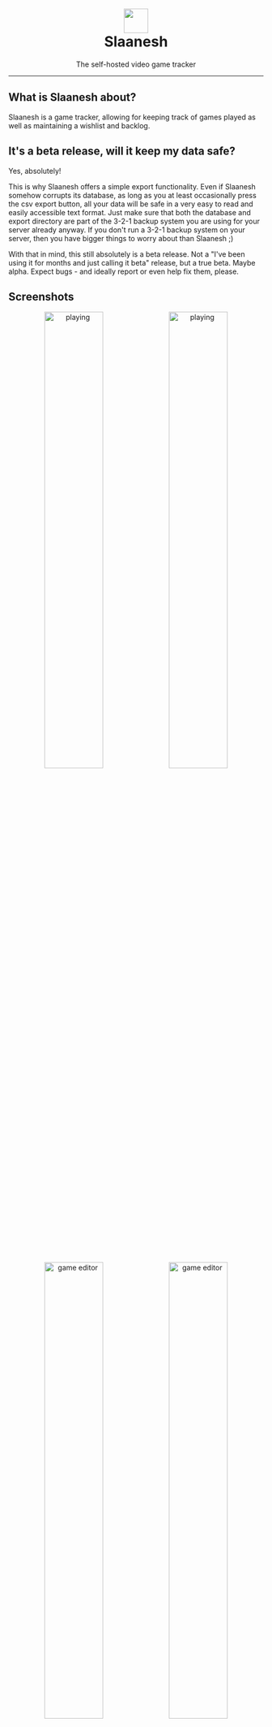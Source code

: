 <h1 align="center">
  <img src="/assets/Slaanesh.png" width="auto" height="48"/>
  <br>
  Slaanesh</h1>
<p align="center">The self-hosted video game tracker</p>

---

## What is Slaanesh about?
Slaanesh is a game tracker, allowing for keeping track of games played as well as maintaining a wishlist and backlog.

## It's a beta release, will it keep my data safe?
Yes, absolutely!

This is why Slaanesh offers a simple export functionality. Even if Slaanesh somehow corrupts its database, as long as you at least occasionally press the csv export button, all your data will be safe in a very easy to read and easily accessible text format. Just make sure that both the database and export directory are part of the 3-2-1 backup system you are using for your server already anyway. If you don't run a 3-2-1 backup system on your server, then you have bigger things to worry about than Slaanesh ;)

With that in mind, this still absolutely is a beta release. Not a "I've been using it for months and just calling it beta" release, but a true beta. Maybe alpha. Expect bugs - and ideally report or even help fix them, please.

## Screenshots
<p align="center">
  <img src="/images/light_cards.png" alt="playing" width="48%"/>
  <img src="/images/dark_cards.png" alt="playing" width="48%"/>
  <img src="/images/dark_game_editor.png" alt="game editor" width="48%"/>
  <img src="/images/light_game_editor.png" alt="game editor" width="48%"/>
  <img src="/images/light_table.png" alt="played" width="48%"/>
  <img src="/images/dark_table.png" alt="played" width="48%"/>
  <img src="/images/dark_add_game.png" alt="add game" width="48%"/>
  <img src="/images/light_settings.png" alt="settings" width="48%"/>
  <img src="/images/light_overview.png" alt="overview" width="48%"/>
  <img src="/images/dark_overview.png" alt="overview" width="48%"/>
</p>

## Setup and installation
### IGDB API token
Slaanesh uses the IGDB API for all game data. For Slaanesh to work, you need to be able to acces the IGDB API. This is how you can register: https://api-docs.igdb.com/#account-creation.
You then need to save your client id and client secret in the Slaanesh config file.

Be aware: Client id and secret are (for now) stored in plain text. Doing so for your regular Twitch account (in case you already have one) is obviously a bad idea. In that case, best create a fresh one for dedicated use only as Slaanesh API slave.

### Docker setup
Create all necessary directories, adjust config file (IGDB token data! See sample config.ini in this repository) and copy it to the config directory.
Also adjust the docker-compose.yml to match your setup.

```yaml
---
services:
  slaanesh:
    image: ghcr.io/h-quer/slaanesh:latest
    container_name: slaanesh
    user: 1000:1000                          # or any other UID/GID that fit your setup
    restart: unless-stopped
    volumes:
      - your_config_dir:/files/config        # adjust path
      - your_import_dir:/files/import        # adjust path
      - your_export_dir:/files/export        # adjust path
      - your_covers_dir:/files/covers        # adjust path
      - your_database_dir:/files/database    # adjust path
      - your_downloads_dir:/files/downloads  # adjust path
    ports:
      - 8428:8080                            # remove if using reverse proxy and accessing via container name
```
Once it's set, simply pull and start the image:
```
docker compose up -d
```

Slaanesh should now be running on your specified port (8428 by default).

### Directories and the config file
Make sure to place the sample config file in the config directory. Slaanesh will not work without a config file containing least the mandatory IGDB info.

Folders to mount are:
* config - Config file location (and potentially the encrypted IGDB access information once encrypted is implemented)
* import - place csv files for import here, must be named gamelist.csv and playthroughs.csv
* export - receive exported files from here, both database exports (gamelist.csv and playthroughs.csv) as well as the name to IGDB ID matching tool output
* covers - game covers are saved here, you can manually edit them if necessary
* database - location of the Slaanesh database, do not edit manually but if you value your data, make sure it is part of your 3-2-1 backup system, and also make sure to check backup integrety and practise restores regularly
* downloads - location where files to be downloaded from the webgui will be.

## Scope and roadmap
### Roadmap
Features I am currently slowly but actively working on (pull requests still very welcome for support on these):
* Adding additional columns, as well as an option to show/hide columns. Useful ones I'd add:
  * Time played or time to complete to games (ideally linking to the howlongtobeat.com API to pull the completion times - although I don't think there is a good way to match IGDB IDs to HLTB IDs and search by name is quite error-prone, so at first it'd just be a user input field), linked to playthrough table
  * Ratings for games, linked to playthrough table
  * Game version, linked to playthrough table
  * Secondary and maybe tertiary comment field for more flexible options (e.g. to record extra info for DLCs or similar)
  * Moving platform info from game to playthrough table
  * Adding status info to playthrough table, differentiating the played status' within that table for each pt
* General UI improvements, especially considering responsiveness - there is probably a lot that can be done with asyncio which I have barely used so far
* Build a native mode version for local (not self-hosted) usage
* Make it render properly on mobile
* Enable adding Twitch client ID and secret via the UI, save them not in plain text in the config file but encrypted somewhere else

### Not in scope
Slaanesh does not and will not include:
* Anything other than video games
* Social media features
* The ability to download or start games from within Slaanesh - it's a tracker, not a launcher
* Translations: At least not unless this really picks up and a proper use case for translating it arises
* Authentication: There are amazing tools for that, for example caddy or authentik, that allow for user authentication and redirecting to their own instance of Slaanesh - anything I can build wouldn't be safe enough to expose it to the web, better not offer the option in the first place and thus ensure that users rely on professional tools for this critical feature

### Feature wishlist
Pull requests to implement these are extremely welcome. I'm not currently working on these, but might after the completing the roadmap:
* A proper fuzzy search with a list of games matching the game name when adding games by name, complete with a selection dialog including covers to pick the correct one easily
* More store IDs than just Steam (including config options to enable/disable)
* General code cleanup, making things neat and doing some proper coding paradigm stuff instead of randomly mashing functions

## How to contribute
Bug reports are always useful (if you run into bugs, which of course I hope won't happen ...).

Even better, it'd be absolutely awesome if you could submit a pull request for anything that might need fixing or improving :)

